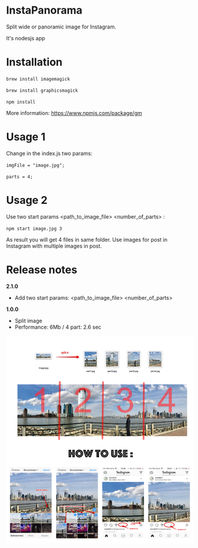 # InstaPanorama
Split wide or panoramic image for Instagram.

It's nodesjs app

Installation
=======================================
`brew install imagemagick`

`brew install graphicsmagick`

`npm install`

More information: https://www.npmjs.com/package/gm

Usage 1
=======================================
Change in the index.js two params:

`imgFile = "image.jpg";`

`parts = 4;`


Usage 2
=======================================
Use two start params <path_to_image_file> <number_of_parts> :

`npm start image.jpg 3`



As result you will get 4 files in same folder. Use images for post in Instagram with multiple images in post. 



Release notes
=======================================
**2.1.0**
* Add two start params: <path_to_image_file> <number_of_parts>


**1.0.0**
* Split image
* Performance: 6Mb / 4 part: 2.6 sec 



![InstaPanorama](https://github.com/ichuyko/instapanorama/blob/master/about.png "InstaPanorama")
